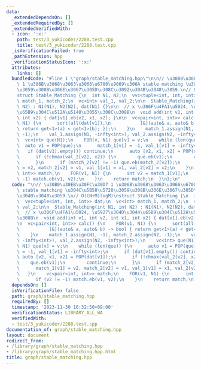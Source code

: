 ```yaml
---
data:
  _extendedDependsOn: []
  _extendedRequiredBy: []
  _extendedVerifiedWith:
  - icon: ':x:'
    path: test/3_yukicoder/2288.test.cpp
    title: test/3_yukicoder/2288.test.cpp
  _isVerificationFailed: true
  _pathExtension: hpp
  _verificationStatusIcon: ':x:'
  attributes:
    links: []
  bundledCode: "#line 1 \"graph/stable_matching.hpp\"\n\n// \u30B0\u30EB\u30FC\u30D7\
    \ 1 \u306B\u3068\u3063\u3066\u6700\u9069\u306A stable matching \u304C\u5B58\u5728\
    \u3059\u308B\u306E\u3067\u305D\u308C\u3092\u304B\u3048\u3059.\n// O((N+M)logM)\n\
    struct Stable_Matching {\n  int N1, N2;\n  vvc<tuple<int, int, int>> dat;\n  vc<int>\
    \ match_1, match_2;\n  vc<int> val_1, val_2;\n\n  Stable_Matching(int N1, int\
    \ N2) : N1(N1), N2(N2), dat(N1) {}\n\n  // x \u306F\u4FA1\u5024, \u5927\u304D\u3044\
    \u65B9\u304C\u512A\u5148\u3055\u308C\u308B\n  void add(int v1, int v2, int x1,\
    \ int x2) { dat[v1].eb(v2, x1, x2); }\n\n  vc<pair<int, int>> calc() {\n    FOR(v1,\
    \ N1) {\n      sort(all(dat[v1]),\n           [&](auto& a, auto& b) -> bool {\
    \ return get<1>(a) < get<1>(b); });\n    }\n    match_1.assign(N1, -1), match_2.assign(N2,\
    \ -1);\n    val_1.assign(N1, -infty<int>), val_2.assign(N2, -infty<int>);\n  \
    \  vc<int> que(N1);\n    FOR(v, N1) que[v] = v;\n    while (len(que)) {\n    \
    \  auto v1 = POP(que);\n      match_1[v1] = -1, val_1[v1] = -infty<int>;\n   \
    \   if (dat[v1].empty()) continue;\n      auto [v2, x1, x2] = POP(dat[v1]);\n\
    \      if (!chmax(val_2[v2], x2)) {\n        que.eb(v1);\n        continue;\n\
    \      }\n      if (match_2[v2] != -1) que.eb(match_2[v2]);\n      match_1[v1]\
    \ = v2, match_2[v2] = v1, val_1[v1] = x1, val_2[v2] = x2;\n    }\n    vc<pair<int,\
    \ int>> match;\n    FOR(v1, N1) {\n      int v2 = match_1[v1];\n      if (v2 !=\
    \ -1) match.eb(v1, v2);\n    }\n    return match;\n  }\n};\n"
  code: "\n// \u30B0\u30EB\u30FC\u30D7 1 \u306B\u3068\u3063\u3066\u6700\u9069\u306A\
    \ stable matching \u304C\u5B58\u5728\u3059\u308B\u306E\u3067\u305D\u308C\u3092\
    \u304B\u3048\u3059.\n// O((N+M)logM)\nstruct Stable_Matching {\n  int N1, N2;\n\
    \  vvc<tuple<int, int, int>> dat;\n  vc<int> match_1, match_2;\n  vc<int> val_1,\
    \ val_2;\n\n  Stable_Matching(int N1, int N2) : N1(N1), N2(N2), dat(N1) {}\n\n\
    \  // x \u306F\u4FA1\u5024, \u5927\u304D\u3044\u65B9\u304C\u512A\u5148\u3055\u308C\
    \u308B\n  void add(int v1, int v2, int x1, int x2) { dat[v1].eb(v2, x1, x2); }\n\
    \n  vc<pair<int, int>> calc() {\n    FOR(v1, N1) {\n      sort(all(dat[v1]),\n\
    \           [&](auto& a, auto& b) -> bool { return get<1>(a) < get<1>(b); });\n\
    \    }\n    match_1.assign(N1, -1), match_2.assign(N2, -1);\n    val_1.assign(N1,\
    \ -infty<int>), val_2.assign(N2, -infty<int>);\n    vc<int> que(N1);\n    FOR(v,\
    \ N1) que[v] = v;\n    while (len(que)) {\n      auto v1 = POP(que);\n      match_1[v1]\
    \ = -1, val_1[v1] = -infty<int>;\n      if (dat[v1].empty()) continue;\n     \
    \ auto [v2, x1, x2] = POP(dat[v1]);\n      if (!chmax(val_2[v2], x2)) {\n    \
    \    que.eb(v1);\n        continue;\n      }\n      if (match_2[v2] != -1) que.eb(match_2[v2]);\n\
    \      match_1[v1] = v2, match_2[v2] = v1, val_1[v1] = x1, val_2[v2] = x2;\n \
    \   }\n    vc<pair<int, int>> match;\n    FOR(v1, N1) {\n      int v2 = match_1[v1];\n\
    \      if (v2 != -1) match.eb(v1, v2);\n    }\n    return match;\n  }\n};"
  dependsOn: []
  isVerificationFile: false
  path: graph/stable_matching.hpp
  requiredBy: []
  timestamp: '2023-11-30 16:32:50+09:00'
  verificationStatus: LIBRARY_ALL_WA
  verifiedWith:
  - test/3_yukicoder/2288.test.cpp
documentation_of: graph/stable_matching.hpp
layout: document
redirect_from:
- /library/graph/stable_matching.hpp
- /library/graph/stable_matching.hpp.html
title: graph/stable_matching.hpp
---
```

